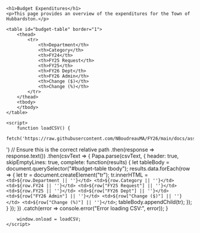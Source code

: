 <!DOCTYPE html>
<html lang="en">
<head>
    <meta charset="UTF-8">
    <meta name="viewport" content="width=device-width, initial-scale=1.0">
    <title>Budget Expenditures</title>
    <link rel="stylesheet" href="/FY26/assets/css/style.css">
    <script src="https://cdnjs.cloudflare.com/ajax/libs/PapaParse/5.3.0/papaparse.min.js"></script>
</head>
<body>

    <h1>Budget Expenditures</h1>
    <p>This page provides an overview of the expenditures for the Town of Hubbardston.</p>

    <table id="budget-table" border="1">
        <thead>
            <tr>
                <th>Department</th>
                <th>Category</th>
                <th>FY24</th>
                <th>FY25 Request</th>
                <th>FY25</th>
                <th>FY26 Dept</th>
                <th>FY26 Admin</th>
                <th>Change ($)</th>
                <th>Change (%)</th>
            </tr>
        </thead>
        <tbody>
        </tbody>
    </table>

    <script>
        function loadCSV() {
            fetch('https://raw.githubusercontent.com/NBoudreauMA/FY26/main/docs/assets/budget.csv')
') // Ensure this is the correct relative path
                .then(response => response.text())
                .then(csvText => {
                    Papa.parse(csvText, {
                        header: true,
                        skipEmptyLines: true,
                        complete: function(results) {
                            let tableBody = document.querySelector("#budget-table tbody");
                            results.data.forEach(row => {
                                let tr = document.createElement("tr");
                                tr.innerHTML = `
                                    <td>${row.Department || ''}</td>
                                    <td>${row.Category || ''}</td>
                                    <td>${row.FY24 || ''}</td>
                                    <td>${row["FY25 Request"] || ''}</td>
                                    <td>${row.FY25 || ''}</td>
                                    <td>${row["FY26 Dept"] || ''}</td>
                                    <td>${row["FY26 Admin"] || ''}</td>
                                    <td>${row["Change ($)"] || ''}</td>
                                    <td>${row["Change (%)"] || ''}</td>
                                `;
                                tableBody.appendChild(tr);
                            });
                        }
                    });
                })
                .catch(error => console.error("Error loading CSV:", error));
        }

        window.onload = loadCSV;
    </script>

</body>
</html>

